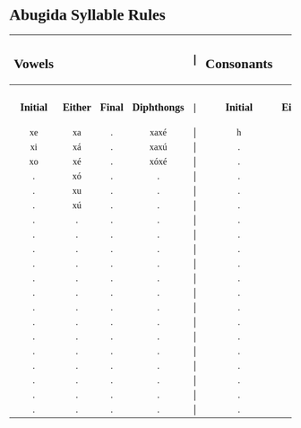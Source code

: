 <style>
    h1, h2, h3 {
        font-family: verdana
    }
    @font-face {
    font-family: "Abugida";
    src: url("D:/Downoads/ProgrammingProjects/godotProjects/concordium/assets/fonts/Abugida/abugida/abugida.ttf") format("truetype");
    }
    ab {
        font-family: "Abugida";
    }

</style>
<h1>Abugida Syllable Rules</h1>

|<h2>Vowels|<h2>|<h2>|<h2>|<h>\||<h2>Consonants|<h2>|<h2>|<h2>|
|:-:|:-:|:-:|:-:|:-:|:-:|:-:|:-:|:-:|
|<h3>Initial|<h3>Either|<h3>Final|<h3>Diphthongs|<h3>\||<h3>Initial|<h3>Either|<h3>Final|<h3>Clusters|
|<ab>xe|<ab>xa|<ab>.|<ab>xaxé|\||<ab>h|<ab>b|<ab>ŋ|<ab>ft|
|<ab>xi|<ab>xá|<ab>.|<ab>xaxú|\||<ab>.|<ab>c|<ab>.|<ab>kt|
|<ab>xo|<ab>xé|<ab>.|<ab>xóxé|\||<ab>.|<ab>d|<ab>.|<ab>ps|
|<ab>.|<ab>xó|<ab>.|<ab>.|\||<ab>.|<ab>ð|<ab>.|<ab>pt|
|<ab>.|<ab>xu|<ab>.|<ab>.|\||<ab>.|<ab>f|<ab>.|<ab>.|
|<ab>.|<ab>xú|<ab>.|<ab>.|\||<ab>.|<ab>g|<ab>.|<ab>.|
|<ab>.|<ab>.|<ab>.|<ab>.|\||<ab>.|<ab>j|<ab>.|<ab>.|
|<ab>.|<ab>.|<ab>.|<ab>.|\||<ab>.|<ab>k|<ab>.|<ab>.|
|<ab>.|<ab>.|<ab>.|<ab>.|\||<ab>.|<ab>l|<ab>.|<ab>.|
|<ab>.|<ab>.|<ab>.|<ab>.|\||<ab>.|<ab>m|<ab>.|<ab>.|
|<ab>.|<ab>.|<ab>.|<ab>.|\||<ab>.|<ab>n|<ab>.|<ab>.|
|<ab>.|<ab>.|<ab>.|<ab>.|\||<ab>.|<ab>p|<ab>.|<ab>.|
|<ab>.|<ab>.|<ab>.|<ab>.|\||<ab>.|<ab>r|<ab>.|<ab>.|
|<ab>.|<ab>.|<ab>.|<ab>.|\||<ab>.|<ab>s|<ab>.|<ab>.|
|<ab>.|<ab>.|<ab>.|<ab>.|\||<ab>.|<ab>ś|<ab>.|<ab>.|
|<ab>.|<ab>.|<ab>.|<ab>.|\||<ab>.|<ab>t|<ab>.|<ab>.|
|<ab>.|<ab>.|<ab>.|<ab>.|\||<ab>.|<ab>þ|<ab>.|<ab>.|
|<ab>.|<ab>.|<ab>.|<ab>.|\||<ab>.|<ab>v|<ab>.|<ab>.|
|<ab>.|<ab>.|<ab>.|<ab>.|\||<ab>.|<ab>z|<ab>.|<ab>.|
|<ab>.|<ab>.|<ab>.|<ab>.|\||<ab>.|<ab>ź|<ab>.|<ab>.|